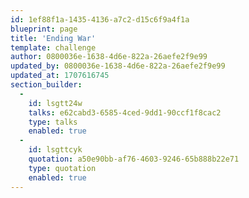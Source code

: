 ```yaml
---
id: 1ef88f1a-1435-4136-a7c2-d15c6f9a4f1a
blueprint: page
title: 'Ending War'
template: challenge
author: 0800036e-1638-4d6e-822a-26aefe2f9e99
updated_by: 0800036e-1638-4d6e-822a-26aefe2f9e99
updated_at: 1707616745
section_builder:
  -
    id: lsgtt24w
    talks: e62cabd3-6585-4ced-9dd1-90ccf1f8cac2
    type: talks
    enabled: true
  -
    id: lsgttcyk
    quotation: a50e90bb-af76-4603-9246-65b888b22e71
    type: quotation
    enabled: true
---
```

